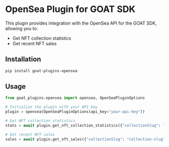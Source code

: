 # OpenSea Plugin for GOAT SDK

This plugin provides integration with the OpenSea API for the GOAT SDK, allowing you to:
- Get NFT collection statistics
- Get recent NFT sales

## Installation

```bash
pip install goat-plugins-opensea
```

## Usage

```python
from goat_plugins.opensea import opensea, OpenSeaPluginOptions

# Initialize the plugin with your API key
plugin = opensea(OpenSeaPluginOptions(api_key="your-api-key"))

# Get NFT collection statistics
stats = await plugin.get_nft_collection_statistics({"collectionSlug": "collection-slug"})

# Get recent NFT sales
sales = await plugin.get_nft_sales({"collectionSlug": "collection-slug"})
```
